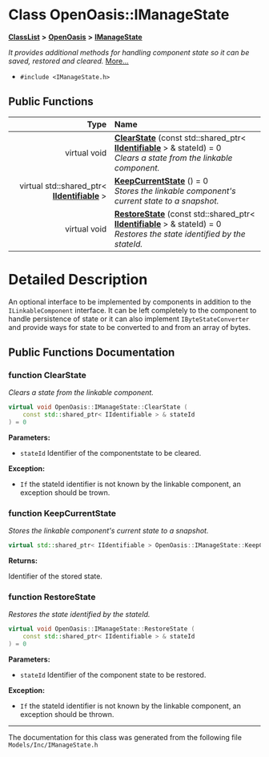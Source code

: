 

# Class OpenOasis::IManageState



[**ClassList**](annotated.md) **>** [**OpenOasis**](namespace_open_oasis.md) **>** [**IManageState**](class_open_oasis_1_1_i_manage_state.md)



_It provides additional methods for handling component state so it can be saved, restored and cleared._ [More...](#detailed-description)

* `#include <IManageState.h>`





































## Public Functions

| Type | Name |
| ---: | :--- |
| virtual void | [**ClearState**](#function-clearstate) (const std::shared\_ptr&lt; [**IIdentifiable**](class_open_oasis_1_1_i_identifiable.md) &gt; & stateId) = 0<br>_Clears a state from the linkable component._  |
| virtual std::shared\_ptr&lt; [**IIdentifiable**](class_open_oasis_1_1_i_identifiable.md) &gt; | [**KeepCurrentState**](#function-keepcurrentstate) () = 0<br>_Stores the linkable component's current state to a snapshot._  |
| virtual void | [**RestoreState**](#function-restorestate) (const std::shared\_ptr&lt; [**IIdentifiable**](class_open_oasis_1_1_i_identifiable.md) &gt; & stateId) = 0<br>_Restores the state identified by the stateId._  |




























# Detailed Description


An optional interface to be implemented by components in addition to the `ILinkableComponent` interface. It can be left completely to the component to handle persistence of state or it can also implement `IByteStateConverter` and provide ways for state to be converted to and from an array of bytes. 


    
## Public Functions Documentation




### function ClearState 

_Clears a state from the linkable component._ 
```C++
virtual void OpenOasis::IManageState::ClearState (
    const std::shared_ptr< IIdentifiable > & stateId
) = 0
```





**Parameters:**


* `stateId` Identifier of the componentstate to be cleared.



**Exception:**


* `If` the stateId identifier is not known by the linkable component, an exception should be trown. 




        



### function KeepCurrentState 

_Stores the linkable component's current state to a snapshot._ 
```C++
virtual std::shared_ptr< IIdentifiable > OpenOasis::IManageState::KeepCurrentState () = 0
```





**Returns:**

Identifier of the stored state. 





        



### function RestoreState 

_Restores the state identified by the stateId._ 
```C++
virtual void OpenOasis::IManageState::RestoreState (
    const std::shared_ptr< IIdentifiable > & stateId
) = 0
```





**Parameters:**


* `stateId` Identifier of the component state to be restored.



**Exception:**


* `If` the stateId identifier is not known by the linkable component, an exception should be thrown. 




        

------------------------------
The documentation for this class was generated from the following file `Models/Inc/IManageState.h`

